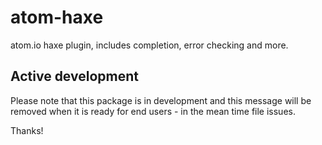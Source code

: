 # atom-haxe
atom.io haxe plugin, includes completion, error checking and more.

## Active development
Please note that this package is in development and this message will
be removed when it is ready for end users - in the mean time file issues.

Thanks!

